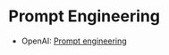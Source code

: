 # Prompt Engineering

- OpenAI: [Prompt engineering](https://platform.openai.com/docs/guides/prompt-engineering)
